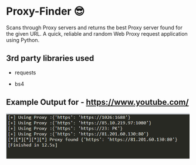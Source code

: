 # Proxy-Finder  😎

Scans through Proxy servers and returns the best Proxy server found for the given URL. A quick, reliable and random Web Proxy request application using Python.

## 3rd party libraries used

- requests

- bs4

## Example Output for - https://www.youtube.com/

<img src="./proxy.png" alt="Output" width="500">

